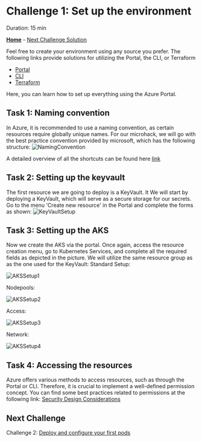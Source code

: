 # Challenge 1: Set up the environment

Duration: 15 min

**[Home](../README.md)** - [Next Challenge Solution](./02-Deploy-and-configure-solution.md)

Feel free to create your environment using any source you prefer. The following links provide solutions for utilizing the Portal, the CLI, or Terraform

- [Portal](https://learn.microsoft.com/en-us/azure/aks/learn/quick-kubernetes-deploy-portal?tabs=azure-cli)
- [CLI](https://learn.microsoft.com/en-us/azure/aks/learn/quick-kubernetes-deploy-cli)
- [Terraform](https://learn.hashicorp.com/tutorials/terraform/aks)

Here, you can learn how to set up everything using the Azure Portal.

## Task 1: Naming convention

In Azure, it is recommended to use a naming convention, as certain resources require globally unique names.
For our microhack, we will go with the best practice convention provided by microsoft, which has the following structure:
![NamingConvention](../Images/01-setup-env/namingconventions.png)

A detailed overview of all the shortcuts can be found here [link](https://learn.microsoft.com/en-us/azure/cloud-adoption-framework/ready/azure-best-practices/resource-naming)

## Task 2: Setting up the keyvault

The first resource we are going to deploy is a KeyVault. It We will start by deploying a KeyVault, which will serve as a secure storage for our secrets.
Go to the menu 'Create new resource' in the Portal and complete the forms as shown:
![KeyVaultSetup](../Images/01-setup-env/KeyvaultSetup.png)

## Task 3: Setting up the AKS

Now we create the AKS via the portal. Once again, access the resource creation menu, go to Kubernetes Services, and complete all the required fields as depicted in the picture. We will utilize the same resource group as as the one used for the KeyVault:
Standard Setup:

![AKSSetup1](../Images/01-setup-env/akssetup01.png)

Nodepools:

![AKSSetup2](../Images/01-setup-env/akssetup02.png)

Access:

![AKSSetup3](../Images/01-setup-env/akssetup03.png)

Network:

![AKSSetup4](../Images/01-setup-env/akssetup04.png)

## Task 4: Accessing the resources

Azure offers various methods to access resources, such as through the Portal or CLI. Therefore, it is crucial to implement a well-defined permission concept. You can find some best practices related to permissions at the following link:
[Security Design Considerations](https://learn.microsoft.com/en-us/azure/cloud-adoption-framework/ready/landing-zone/design-area/security)

## Next Challenge

Challenge 2: [Deploy and configure your first pods](./Challenges/02-Deploy-and-configure.md)
